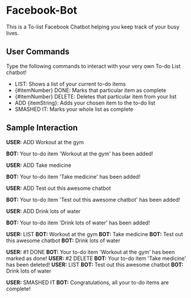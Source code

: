 # Facebook-Bot

This is a To-list Facebook Chatbot helping you keep track of your busy lives. 

## User Commands

Type the following commands to interact with your very own To-do List chatbot!

- LIST: Shows a list of your current to-do items
- {#itemNumber} DONE: Marks that particular item as complete
- {#itemNumber} DELETE: Deletes that particular item from your list
- ADD {itemString}: Adds your chosen item to the to-do list
- SMASHED IT: Marks your whole list as complete


## Sample Interaction

**USER:** ADD Workout at the gym

**BOT:** Your to-do item 'Workout at the gym' has been added!

**USER:** ADD Take medicine

**BOT:** Your to-do item 'Take medicine' has been added!

**USER:** ADD Test out this awesome chatbot

**BOT:** Your to-do item 'Test out this awesome chatbot' has been added!

**USER:** ADD Drink lots of water

**BOT:** Your to-do item 'Drink lots of water' has been added!


**USER:** LIST
**BOT:** Workout at the gym
**BOT:** Take medicine
**BOT:** Test out this awesome chatbot
**BOT:** Drink lots of water


**USER:** #1 DONE
**BOT:** Your to-do item 'Workout at the gym' has been marked as done!
**USER:** #2 DELETE
**BOT:** Your to-do item 'Take medicine' has been deleted!
**USER:** LIST
**BOT:** Test out this awesome chatbot
**BOT:** Drink lots of water

**USER:** SMASHED IT
**BOT:** Congratulations, all your to-do items are complete!
